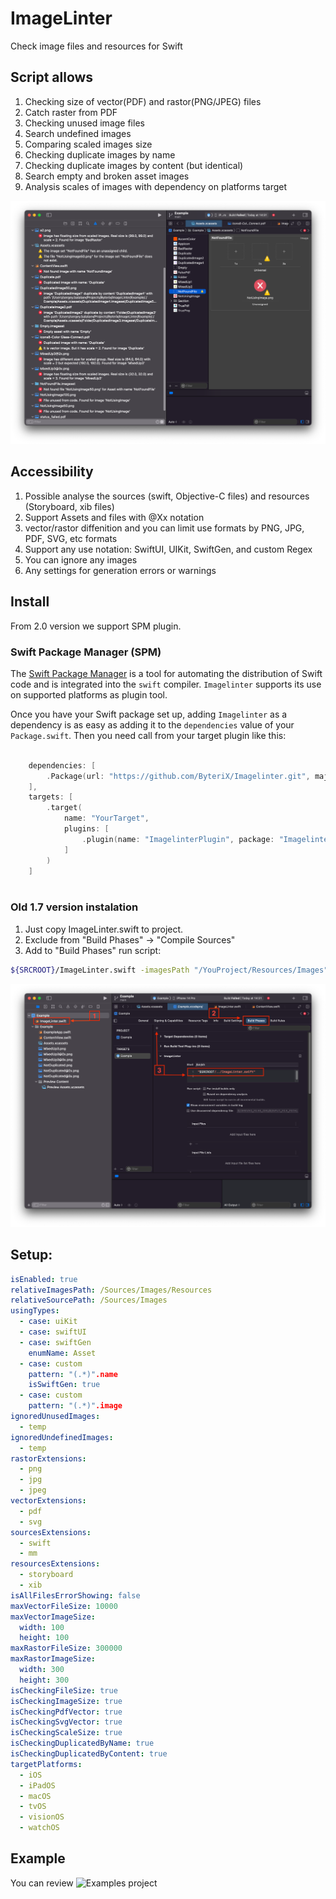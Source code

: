 # ImageLinter

Check image files and resources for Swift

## Script allows

 1. Checking size of vector(PDF) and rastor(PNG/JPEG) files
 2. Catch raster from PDF
 3. Checking unused image files
 4. Search undefined images
 5. Comparing scaled images size
 6. Checking duplicate images by name
 7. Checking duplicate images by content (but identical)
 8. Search empty and broken asset images
 9. Analysis scales of images with dependency on platforms target

![](Screens/1.png)

## Accessibility

1. Possible analyse the sources (swift, Objective-C files) and resources (Storyboard, xib files)
2. Support Assets and files with @Xx notation
3. vector/rastor diffenition and you can limit use formats by PNG, JPG, PDF, SVG, etc formats
4. Support any use notation: SwiftUI, UIKit, SwiftGen, and custom Regex
5. You can ignore any images
6. Any settings for generation errors or warnings

## Install

From 2.0 version we support SPM plugin.

### Swift Package Manager (SPM)

The [Swift Package Manager](https://swift.org/package-manager/) is a tool for automating the distribution of Swift code and is integrated into the `swift` compiler. `Imagelinter` supports its use on supported platforms as plugin tool. 

Once you have your Swift package set up, adding `Imagelinter` as a dependency is as easy as adding it to the `dependencies` value of your `Package.swift`. Then you need call from your target plugin like this:

```swift

    dependencies: [
        .Package(url: "https://github.com/ByteriX/Imagelinter.git", majorVersion: 2)
    ],
    targets: [
        .target(
            name: "YourTarget",
            plugins: [
                .plugin(name: "ImagelinterPlugin", package: "Imagelinter"),
            ]
        )
    ]
    
```

### Old 1.7 version instalation

1. Just copy ImageLinter.swift to project.
2. Exclude from "Build Phases" -> "Compile Sources"
3. Add to "Build Phases" run script: 
```bash
${SRCROOT}/ImageLinter.swift -imagesPath "/YouProject/Resources/Images" -sourcePath "/YouProject/Source"
```
![](Screens/2.png)

## Setup:

```yaml
isEnabled: true
relativeImagesPath: /Sources/Images/Resources
relativeSourcePath: /Sources/Images
usingTypes:
  - case: uiKit
  - case: swiftUI
  - case: swiftGen
    enumName: Asset
  - case: custom
    pattern: "(.*)".name
    isSwiftGen: true
  - case: custom
    pattern: "(.*)".image
ignoredUnusedImages:
  - temp
ignoredUndefinedImages:
  - temp
rastorExtensions:
  - png
  - jpg
  - jpeg
vectorExtensions:
  - pdf
  - svg
sourcesExtensions:
  - swift
  - mm
resourcesExtensions:
  - storyboard
  - xib
isAllFilesErrorShowing: false
maxVectorFileSize: 10000
maxVectorImageSize:
  width: 100
  height: 100
maxRastorFileSize: 300000
maxRastorImageSize:
  width: 300
  height: 300
isCheckingFileSize: true
isCheckingImageSize: true
isCheckingPdfVector: true
isCheckingSvgVector: true
isCheckingScaleSize: true
isCheckingDuplicatedByName: true
isCheckingDuplicatedByContent: true
targetPlatforms:
  - iOS
  - iPadOS
  - macOS
  - tvOS
  - visionOS
  - watchOS
```

## Example

You can review ![Examples project](Examples)
